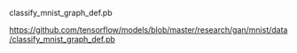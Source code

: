 classify_mnist_graph_def.pb

https://github.com/tensorflow/models/blob/master/research/gan/mnist/data/classify_mnist_graph_def.pb